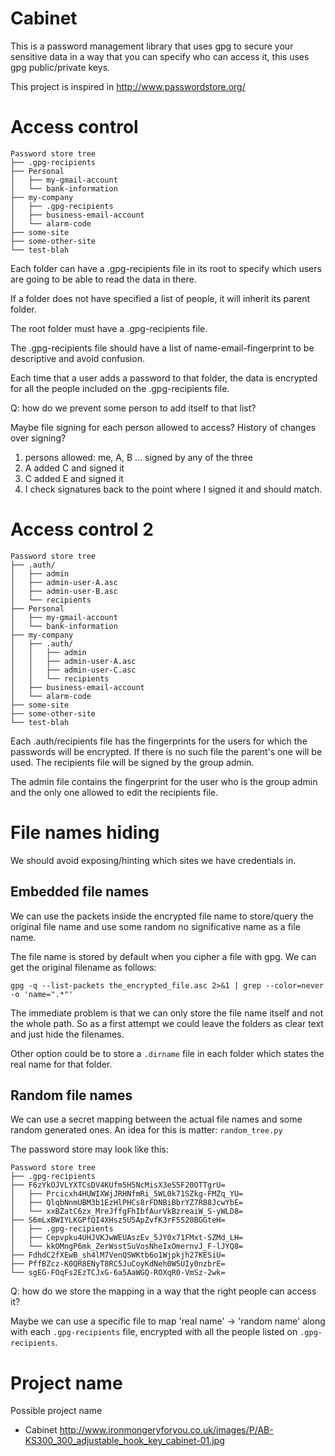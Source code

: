# Cabinet

This is a password management library that uses gpg to secure your sensitive
data in a way that you can specify who can access it, this uses gpg
public/private keys.

This project is inspired in http://www.passwordstore.org/

# Access control

    Password store tree
    ├── .gpg-recipients
    ├── Personal
    │   ├── my-gmail-account
    │   └── bank-information
    ├── my-company
    │   ├── .gpg-recipients
    │   ├── business-email-account
    │   └── alarm-code
    ├── some-site
    ├── some-other-site
    └── test-blah

Each folder can have a .gpg-recipients file in its root to specify which users
are going to be able to read the data in there.

If a folder does not have specified a list of people, it will inherit its
parent folder.

The root folder must have a .gpg-recipients file.

The .gpg-recipients file should have a list of name-email-fingerprint to be
descriptive and avoid confusion.

Each time that a user adds a password to that folder, the data is encrypted for
all the people included on the .gpg-recipients file.

Q: how do we prevent some person to add itself to that list?

Maybe file signing for each person allowed to access?
History of changes over signing?

1) persons allowed: me, A, B ... signed by any of the three
2) A added C and signed it
3) C added E and signed it
2) I check signatures back to the point where I signed it and should match.

# Access control 2

    Password store tree
    ├── .auth/
    │   ├── admin
    │   ├── admin-user-A.asc
    │   ├── admin-user-B.asc
    │   └── recipients
    ├── Personal
    │   ├── my-gmail-account
    │   └── bank-information
    ├── my-company
    │   ├── .auth/
    │   │   ├── admin
    │   │   ├── admin-user-A.asc
    │   │   ├── admin-user-C.asc
    │   │   └── recipients
    │   ├── business-email-account
    │   └── alarm-code
    ├── some-site
    ├── some-other-site
    └── test-blah

Each .auth/recipients file has the fingerprints for the users for which the
passwords will be encrypted. If there is no such file the parent's one will be
used. The recipients file will be signed by the group admin.

The admin file contains the fingerprint for the user who is the group admin and
the only one allowed to edit the recipients file.

# File names hiding

We should avoid exposing/hinting which sites we have credentials in.

## Embedded file names

We can use the packets inside the encrypted file name to store/query the
original file name and use some random no significative name as a file name.

The file name is stored by default when you cipher a file with gpg. We can get the original filename as follows:

    gpg -q --list-packets the_encrypted_file.asc 2>&1 | grep --color=never -o 'name=".*"'

The immediate problem is that we can only store the file name itself and not
the whole path. So as a first attempt we could leave the folders as clear text
and just hide the filenames.

Other option could be to store a `.dirname` file in each folder which states
the real name for that folder.


## Random file names

We can use a secret mapping between the actual file names and some random
generated ones.  An idea for this is matter: `random_tree.py`

The password store may look like this:

    Password store tree
    ├── .gpg-recipients
    ├── F6zYkOJVLYXTCsDV4KUfm5H5NcMisX3eS5F20OTTgrU=
    │   ├── Prcicxh4HUWIXWjJRHNfmRi_5WL0k71SZkg-FMZq_YU=
    │   ├── QlqbNnmUBM3b1EzHlPHCs8rFDNBiBbrYZ7R88JcwYbE=
    │   └── xxBZatC6zx_MreJffgFhIbfAurVkBzreaiW_S-yWLD8=
    ├── S6mLxBWIYLKGPfQI4XHsz5U5ApZvfK3rF5S20BGGteH=
    │   ├── .gpg-recipients
    │   ├── Cepvpku4UHJVKJwWEUAszEv_5JY0x71FMxt-SZMd_LH=
    │   └── kkOMngP6mk_ZerWsstSuVosNheIxOmernvJ_F-lJYQ8=
    ├── FdhdC2fXEwB_sh4lM7VenQSWKtb6o1Wjpkjh27KESiU=
    ├── PffBZcz-K0QR8ENyT8RC5JuCoyKdNeh0W5UIy0nzbrE=
    └── sgEG-FOqFs2EzTCJxG-6a5AaWGQ-ROXqR0-VmSz-2wk=


Q: how do we store the mapping in a way that the right people can access it?

Maybe we can use a specific file to map 'real name' -> 'random name' along with
each `.gpg-recipients` file, encrypted with all the people listed on
`.gpg-recipients`.


# Project name

Possible project name

* Cabinet
http://www.ironmongeryforyou.co.uk/images/P/AB-KS300_300_adjustable_hook_key_cabinet-01.jpg
